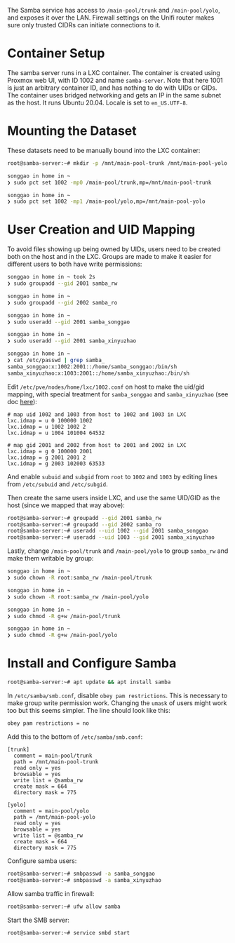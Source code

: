 The Samba service has access to `/main-pool/trunk` and `/main-pool/yolo`, and
exposes it over the LAN. Firewall settings on the Unifi router makes sure only
trusted CIDRs can initiate connections to it.

# Container Setup

The samba server runs in a LXC container. The container is created using
Proxmox web UI, with ID 1002 and name `samba-server`. Note that here 1001 is
just an arbitrary container ID, and has nothing to do with UIDs or GIDs. The
container uses bridged networking and gets an IP in the same subnet as the
host. It runs Ubuntu 20.04. Locale is set to `en_US.UTF-8`.

# Mounting the Dataset

These datasets need to be manually bound into the LXC container:

```bash
root@samba-server:~# mkdir -p /mnt/main-pool-trunk /mnt/main-pool-yolo
```

```bash
songgao in home in ~
❯ sudo pct set 1002 -mp0 /main-pool/trunk,mp=/mnt/main-pool-trunk

songgao in home in ~
❯ sudo pct set 1002 -mp1 /main-pool/yolo,mp=/mnt/main-pool-yolo
```

# User Creation and UID Mapping

To avoid files showing up being owned by UIDs, users need to be created both on
the host and in the LXC. Groups are made to make it easier for different users
to both have write permissions:

```bash
songgao in home in ~ took 2s
❯ sudo groupadd --gid 2001 samba_rw

songgao in home in ~
❯ sudo groupadd --gid 2002 samba_ro

songgao in home in ~
❯ sudo useradd --gid 2001 samba_songgao

songgao in home in ~
❯ sudo useradd --gid 2001 samba_xinyuzhao

songgao in home in ~
❯ cat /etc/passwd | grep samba_
samba_songgao:x:1002:2001::/home/samba_songgao:/bin/sh
samba_xinyuzhao:x:1003:2001::/home/samba_xinyuzhao:/bin/sh
```

Edit `/etc/pve/nodes/home/lxc/1002.conf` on host to make the uid/gid mapping,
with special treatment for `samba_songgao` and `samba_xinyuzhao` (see doc
[here](https://pve.proxmox.com/wiki/Unprivileged_LXC_containers)):

```
# map uid 1002 and 1003 from host to 1002 and 1003 in LXC
lxc.idmap = u 0 100000 1002
lxc.idmap = u 1002 1002 2
lxc.idmap = u 1004 101004 64532

# map gid 2001 and 2002 from host to 2001 and 2002 in LXC
lxc.idmap = g 0 100000 2001
lxc.idmap = g 2001 2001 2
lxc.idmap = g 2003 102003 63533
```

And enable `subuid` and `subgid` from `root` to `1002` and `1003` by editing
lines from `/etc/subuid` and `/etc/subgid`.

Then create the same users inside LXC, and use the same UID/GID as the host
(since we mapped that way above):

```bash
root@samba-server:~# groupadd --gid 2001 samba_rw
root@samba-server:~# groupadd --gid 2002 samba_ro
root@samba-server:~# useradd --uid 1002 --gid 2001 samba_songgao
root@samba-server:~# useradd --uid 1003 --gid 2001 samba_xinyuzhao
```

Lastly, change `/main-pool/trunk` and `/main-pool/yolo` to group `samba_rw` and
make them writable by group:

```bash
songgao in home in ~
❯ sudo chown -R root:samba_rw /main-pool/trunk

songgao in home in ~
❯ sudo chown -R root:samba_rw /main-pool/yolo

songgao in home in ~
❯ sudo chmod -R g+w /main-pool/trunk

songgao in home in ~
❯ sudo chmod -R g+w /main-pool/yolo
```

# Install and Configure Samba

```bash
root@samba-server:~# apt update && apt install samba
```

In `/etc/samba/smb.conf`, disable `obey pam restrictions`. This is necessary to
make group write permission work. Changing the `umask` of users might work too
but this seems simpler. The line should look like this:

```bash
obey pam restrictions = no
```

Add this to the bottom of `/etc/samba/smb.conf`:

```
[trunk]
  comment = main-pool/trunk
  path = /mnt/main-pool-trunk
  read only = yes
  browsable = yes
  write list = @samba_rw
  create mask = 664
  directory mask = 775

[yolo]
  comment = main-pool/yolo
  path = /mnt/main-pool-yolo
  read only = yes
  browsable = yes
  write list = @samba_rw
  create mask = 664
  directory mask = 775
```

Configure samba users:

```bash
root@samba-server:~# smbpasswd -a samba_songgao
root@samba-server:~# smbpasswd -a samba_xinyuzhao
```

Allow samba traffic in firewall:

```bash
root@samba-server:~# ufw allow samba
```

Start the SMB server:

```bash
root@samba-server:~# service smbd start
```
